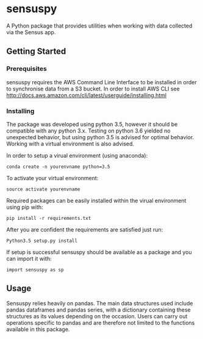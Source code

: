 # sensuspy
A Python package that provides utilities when working with data collected via the Sensus app.

## Getting Started

###   Prerequisites
sensuspy requires the AWS Command Line Interface to be installed in order to synchronise data from a S3 bucket. In order to install AWS CLI see http://docs.aws.amazon.com/cli/latest/userguide/installing.html

###   Installing
The package was developed using python 3.5, however it should be compatible with any python 3.x. Testing on python 3.6 yielded no unexpected behavior, but using python 3.5 is advised for optimal behavior. Working with a virtual environment is also advised.

In order to setup a virual environment (using anaconda):
```
conda create -n yourenvname python=3.5
```
To activate your virtual environment:
```
source activate yourenvname
```
Required packages can be easily installed within the virual environment using pip with:
```
pip install -r requirements.txt
```
After you are confident the requirements are satisfied just run:
```
Python3.5 setup.py install
```
If setup is successful sensuspy should be available as a package and you can import it with:
```
import sensuspy as sp
```

## Usage
Sensuspy relies heavily on pandas. The main data structures used include pandas dataframes and pandas series, with a dictionary containing these structures as its values depending on the occasion. Users can carry out operations specific to pandas and are therefore not limited to the functions available in this package.
